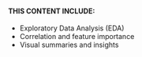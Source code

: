 #### **THIS CONTENT INCLUDE:**

- Exploratory Data Analysis (EDA)
- Correlation and feature importance
- Visual summaries and insights

